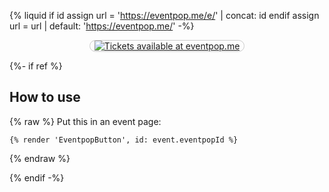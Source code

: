 {% liquid
if id
  assign url = 'https://eventpop.me/e/' | concat: id
endif
assign url = url | default: 'https://eventpop.me/'
-%}

<p style="text-align:center">
<a href="{{ url }}" style="display: inline-block; max-width: min(80vw,360px); border: 1px solid #ccc; border-radius: 1em; box-sizing: border-box; padding: 0 0.5em;"><img style="max-width: 100%; margin: 0" src="https://github.com/creatorsgarten/assets/raw/main/eventpop/en-primary-vertical.svg" alt="Tickets available at eventpop.me" /></a>
</p>

{%- if ref %}

## How to use

{% raw %}
Put this in an event page:

```
{% render 'EventpopButton', id: event.eventpopId %}
```
{% endraw %}

{% endif -%}